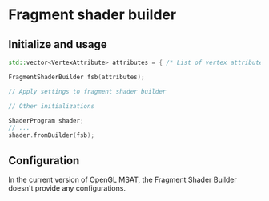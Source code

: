 # Fragment shader builder

## Initialize and usage
````c++
std::vector<VertexAttribute> attributes = { /* List of vertex attributes */ };

FragmentShaderBuilder fsb(attributes);

// Apply settings to fragment shader builder

// Other initializations

ShaderProgram shader;
// ...
shader.fromBuilder(fsb);
````

## Configuration

In the current version of OpenGL MSAT, the Fragment Shader Builder
doesn't provide any configurations.
